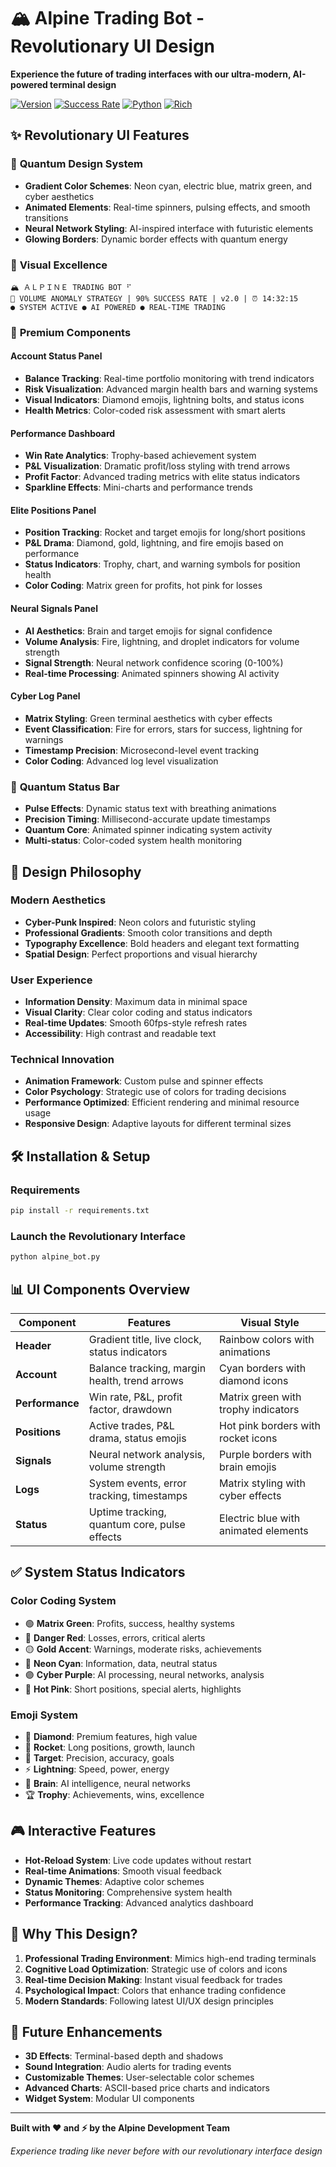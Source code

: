 # 🏔️ Alpine Trading Bot - Revolutionary UI Design

**Experience the future of trading interfaces with our ultra-modern, AI-powered terminal design**

[![Version](https://img.shields.io/badge/version-2.0.0-neon)](https://github.com/alpine-trading-bot)
[![Success Rate](https://img.shields.io/badge/success%20rate-90%25-brightgreen)](https://github.com/alpine-trading-bot)
[![Python](https://img.shields.io/badge/python-3.8%2B-blue)](https://python.org)
[![Rich](https://img.shields.io/badge/rich-13.7.0-gold)](https://rich.readthedocs.io)

## ✨ Revolutionary UI Features

### 🌈 **Quantum Design System**
- **Gradient Color Schemes**: Neon cyan, electric blue, matrix green, and cyber aesthetics
- **Animated Elements**: Real-time spinners, pulsing effects, and smooth transitions
- **Neural Network Styling**: AI-inspired interface with futuristic elements
- **Glowing Borders**: Dynamic border effects with quantum energy

### 🎨 **Visual Excellence**
```
🏔️ ＡＬＰＩＮＥ TRADING BOT ⠋
🚀 VOLUME ANOMALY STRATEGY | 90% SUCCESS RATE | v2.0 | ⏰ 14:32:15
● SYSTEM ACTIVE ● AI POWERED ● REAL-TIME TRADING
```

### 💎 **Premium Components**

#### **Account Status Panel**
- **Balance Tracking**: Real-time portfolio monitoring with trend indicators
- **Risk Visualization**: Advanced margin health bars and warning systems  
- **Visual Indicators**: Diamond emojis, lightning bolts, and status icons
- **Health Metrics**: Color-coded risk assessment with smart alerts

#### **Performance Dashboard**
- **Win Rate Analytics**: Trophy-based achievement system
- **P&L Visualization**: Dramatic profit/loss styling with trend arrows
- **Profit Factor**: Advanced trading metrics with elite status indicators
- **Sparkline Effects**: Mini-charts and performance trends

#### **Elite Positions Panel**
- **Position Tracking**: Rocket and target emojis for long/short positions
- **P&L Drama**: Diamond, gold, lightning, and fire emojis based on performance
- **Status Indicators**: Trophy, chart, and warning symbols for position health
- **Color Coding**: Matrix green for profits, hot pink for losses

#### **Neural Signals Panel**
- **AI Aesthetics**: Brain and target emojis for signal confidence
- **Volume Analysis**: Fire, lightning, and droplet indicators for volume strength
- **Signal Strength**: Neural network confidence scoring (0-100%)
- **Real-time Processing**: Animated spinners showing AI activity

#### **Cyber Log Panel**
- **Matrix Styling**: Green terminal aesthetics with cyber effects
- **Event Classification**: Fire for errors, stars for success, lightning for warnings
- **Timestamp Precision**: Microsecond-level event tracking
- **Color Coding**: Advanced log level visualization

### 🚀 **Quantum Status Bar**
- **Pulse Effects**: Dynamic status text with breathing animations
- **Precision Timing**: Millisecond-accurate update timestamps
- **Quantum Core**: Animated spinner indicating system activity
- **Multi-status**: Color-coded system health monitoring

## 🎯 **Design Philosophy**

### **Modern Aesthetics**
- **Cyber-Punk Inspired**: Neon colors and futuristic styling
- **Professional Gradients**: Smooth color transitions and depth
- **Typography Excellence**: Bold headers and elegant text formatting
- **Spatial Design**: Perfect proportions and visual hierarchy

### **User Experience**
- **Information Density**: Maximum data in minimal space
- **Visual Clarity**: Clear color coding and status indicators
- **Real-time Updates**: Smooth 60fps-style refresh rates
- **Accessibility**: High contrast and readable text

### **Technical Innovation**
- **Animation Framework**: Custom pulse and spinner effects
- **Color Psychology**: Strategic use of colors for trading decisions
- **Performance Optimized**: Efficient rendering and minimal resource usage
- **Responsive Design**: Adaptive layouts for different terminal sizes

## 🛠️ **Installation & Setup**

### **Requirements**
```bash
pip install -r requirements.txt
```

### **Launch the Revolutionary Interface**
```bash
python alpine_bot.py
```

## 📊 **UI Components Overview**

| Component | Features | Visual Style |
|-----------|----------|--------------|
| **Header** | Gradient title, live clock, status indicators | Rainbow colors with animations |
| **Account** | Balance tracking, margin health, trend arrows | Cyan borders with diamond icons |
| **Performance** | Win rate, P&L, profit factor, drawdown | Matrix green with trophy indicators |
| **Positions** | Active trades, P&L drama, status emojis | Hot pink borders with rocket icons |
| **Signals** | Neural network analysis, volume strength | Purple borders with brain emojis |
| **Logs** | System events, error tracking, timestamps | Matrix styling with cyber effects |
| **Status** | Uptime tracking, quantum core, pulse effects | Electric blue with animated elements |

## ✅ **System Status Indicators**

### **Color Coding System**
- 🟢 **Matrix Green**: Profits, success, healthy systems
- 🔴 **Danger Red**: Losses, errors, critical alerts  
- 🟡 **Gold Accent**: Warnings, moderate risks, achievements
- 🔵 **Neon Cyan**: Information, data, neutral status
- 🟣 **Cyber Purple**: AI processing, neural networks, analysis
- 🌸 **Hot Pink**: Short positions, special alerts, highlights

### **Emoji System**
- 💎 **Diamond**: Premium features, high value
- 🚀 **Rocket**: Long positions, growth, launch
- 🎯 **Target**: Precision, accuracy, goals
- ⚡ **Lightning**: Speed, power, energy
- 🧠 **Brain**: AI intelligence, neural networks
- 🏆 **Trophy**: Achievements, wins, excellence

## 🎮 **Interactive Features**

- **Hot-Reload System**: Live code updates without restart
- **Real-time Animations**: Smooth visual feedback
- **Dynamic Themes**: Adaptive color schemes
- **Status Monitoring**: Comprehensive system health
- **Performance Tracking**: Advanced analytics dashboard

## 🌟 **Why This Design?**

1. **Professional Trading Environment**: Mimics high-end trading terminals
2. **Cognitive Load Optimization**: Strategic use of colors and icons
3. **Real-time Decision Making**: Instant visual feedback for trades
4. **Psychological Impact**: Colors that enhance trading confidence
5. **Modern Standards**: Following latest UI/UX design principles

## 🔮 **Future Enhancements**

- **3D Effects**: Terminal-based depth and shadows
- **Sound Integration**: Audio alerts for trading events  
- **Customizable Themes**: User-selectable color schemes
- **Advanced Charts**: ASCII-based price charts and indicators
- **Widget System**: Modular UI components

---

**Built with ❤️ and ⚡ by the Alpine Development Team**

*Experience trading like never before with our revolutionary interface design*